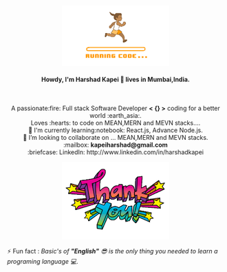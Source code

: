 <p align="center">
  <img width="250" src="./source.gif">
</p>

<h4 align="center"> Howdy, I'm Harshad Kapei 👋 lives in Mumbai,India.</h4> <br>
<p align="center">
  A passionate:fire: Full stack Software Developer <b>< {} ></b> coding for a better world :earth_asia:. <br>
  Loves :hearts: to code on MEAN,MERN and MEVN stacks.... </br>
  🌱 I'm currently learning:notebook: React.js, Advance Node.js.<br>
  👯 I’m looking to collaborate on ... MEAN,MERN and MEVN stacks.<br>
  :mailbox: <b>kapeiharshad@gmail.com</b><br>
  :briefcase: LinkedIn: http://www.linkedin.com/in/harshadkapei
</p> 

<p align="center">
  <img width="250" src="./thankyou.gif">
</p>

⚡ Fun fact : <i>Basic's of <b>"English"</b> :sunglasses: is the only thing you needed to learn a programing language :computer:.</i>

<!--
**kapeiharshad/kapeiharshad** is a ✨ _special_ ✨ repository because its `README.md` (this file) appears on your GitHub profile.

Here are some ideas to get you started:

- 🔭 I’m currently working on ...
- 🌱 I’m currently learning ...
- 👯 I’m looking to collaborate on ...
- 🤔 I’m looking for help with ...
- 💬 Ask me about ...
- 📫 How to reach me: ...
- 😄 Pronouns: ...
- ⚡ Fun fact: ...
-->
